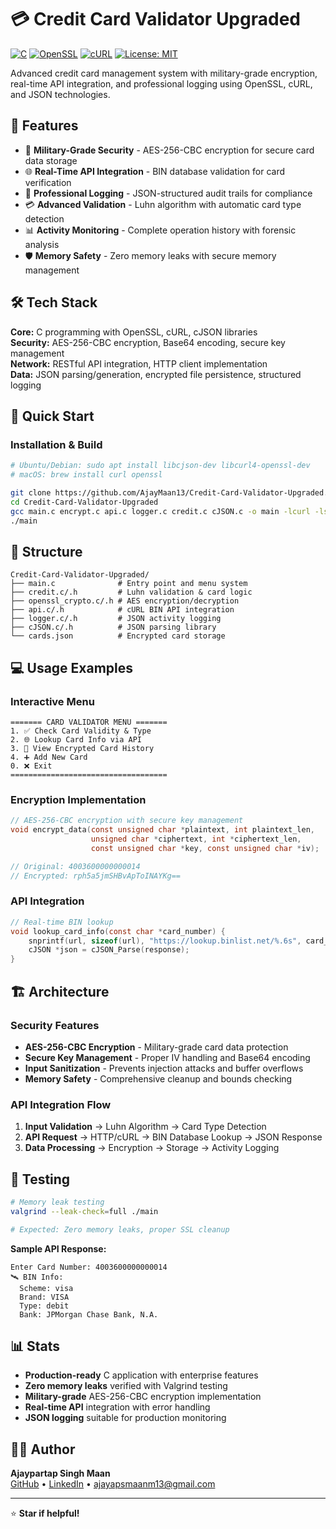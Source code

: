 # 💳 Credit Card Validator Upgraded

[![C](https://img.shields.io/badge/C-A8B9CC?logo=c&logoColor=white)](https://en.wikipedia.org/wiki/C_(programming_language))
[![OpenSSL](https://img.shields.io/badge/OpenSSL-721412?logo=openssl&logoColor=white)](https://www.openssl.org/)
[![cURL](https://img.shields.io/badge/cURL-073551?logo=curl&logoColor=white)](https://curl.se/)
[![License: MIT](https://img.shields.io/badge/License-MIT-yellow.svg)](https://opensource.org/licenses/MIT)

Advanced credit card management system with military-grade encryption, real-time API integration, and professional logging using OpenSSL, cURL, and JSON technologies.

## 🎯 Features

- 🔐 **Military-Grade Security** - AES-256-CBC encryption for secure card data storage
- 🌐 **Real-Time API Integration** - BIN database validation for card verification  
- 📝 **Professional Logging** - JSON-structured audit trails for compliance
- 💳 **Advanced Validation** - Luhn algorithm with automatic card type detection
- 📊 **Activity Monitoring** - Complete operation history with forensic analysis
- 🛡️ **Memory Safety** - Zero memory leaks with secure memory management

## 🛠️ Tech Stack

**Core:** C programming with OpenSSL, cURL, cJSON libraries  
**Security:** AES-256-CBC encryption, Base64 encoding, secure key management  
**Network:** RESTful API integration, HTTP client implementation  
**Data:** JSON parsing/generation, encrypted file persistence, structured logging

## 🚀 Quick Start

### Installation & Build
```bash
# Ubuntu/Debian: sudo apt install libcjson-dev libcurl4-openssl-dev
# macOS: brew install curl openssl

git clone https://github.com/AjayMaan13/Credit-Card-Validator-Upgraded.git
cd Credit-Card-Validator-Upgraded
gcc main.c encrypt.c api.c logger.c credit.c cJSON.c -o main -lcurl -lssl -lcrypto
./main
```

## 📁 Structure

```
Credit-Card-Validator-Upgraded/
├── main.c              # Entry point and menu system
├── credit.c/.h         # Luhn validation & card logic
├── openssl_crypto.c/.h # AES encryption/decryption  
├── api.c/.h            # cURL BIN API integration
├── logger.c/.h         # JSON activity logging
├── cJSON.c/.h          # JSON parsing library
└── cards.json          # Encrypted card storage
```

## 💻 Usage Examples

### Interactive Menu
```
======= CARD VALIDATOR MENU =======
1. ✅ Check Card Validity & Type
2. 🌐 Lookup Card Info via API  
3. 📜 View Encrypted Card History
4. ➕ Add New Card
0. ❌ Exit
===================================
```

### Encryption Implementation
```c
// AES-256-CBC encryption with secure key management
void encrypt_data(const unsigned char *plaintext, int plaintext_len,
                  unsigned char *ciphertext, int *ciphertext_len,
                  const unsigned char *key, const unsigned char *iv);

// Original: 4003600000000014
// Encrypted: rph5a5jmSHBvApToINAYKg==
```

### API Integration
```c
// Real-time BIN lookup 
void lookup_card_info(const char *card_number) {
    snprintf(url, sizeof(url), "https://lookup.binlist.net/%.6s", card_number);
    cJSON *json = cJSON_Parse(response);
}
```

## 🏗️ Architecture

### Security Features
- **AES-256-CBC Encryption** - Military-grade card data protection
- **Secure Key Management** - Proper IV handling and Base64 encoding  
- **Input Sanitization** - Prevents injection attacks and buffer overflows
- **Memory Safety** - Comprehensive cleanup and bounds checking

### API Integration Flow
1. **Input Validation** → Luhn Algorithm → Card Type Detection
2. **API Request** → HTTP/cURL → BIN Database Lookup → JSON Response
3. **Data Processing** → Encryption → Storage → Activity Logging

## 🧪 Testing

```bash
# Memory leak testing
valgrind --leak-check=full ./main

# Expected: Zero memory leaks, proper SSL cleanup
```

**Sample API Response:**
```
Enter Card Number: 4003600000000014
🛰 BIN Info:
  Scheme: visa
  Brand: VISA  
  Type: debit
  Bank: JPMorgan Chase Bank, N.A.
```

## 📊 Stats

- **Production-ready** C application with enterprise features
- **Zero memory leaks** verified with Valgrind testing
- **Military-grade** AES-256-CBC encryption implementation  
- **Real-time API** integration with error handling
- **JSON logging** suitable for production monitoring

## 👨‍💻 Author

**Ajaypartap Singh Maan**  
[GitHub](https://github.com/AjayMaan13) • [LinkedIn](https://linkedin.com/in/ajaypartap-singh-maan) • ajayapsmaanm13@gmail.com

---

⭐ **Star if helpful!**
